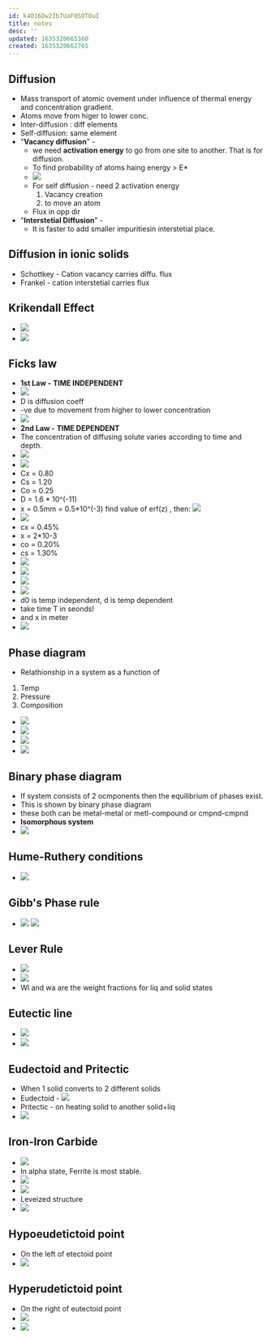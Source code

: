 ```yaml
---
id: k4O16Dw2Ib7UaF0SOTOuI
title: notes
desc: ''
updated: 1635320665360
created: 1635320662765
---
```


## Diffusion

- Mass transport of atomic ovement under influence of thermal energy and concentration gradient.
- Atoms move from higer to lower conc.
- Inter-diffusion : diff elements
- Self-diffusion: same element
- "**Vacancy diffusion**" - 
  - we need **activation energy** to go from one site to another. That is for diffusion. 
  - To find probability of atoms haing energy > E\*
  - ![](/assets/images/2021-10-05-08-31-46.png)
  - For self diffusion - need 2 activation energy
    1. Vacancy creation  
    2. to move an atom
  - Flux in opp dir
- "**Interstetial Diffusion**" -
  - It is faster to add smaller impuritiesin interstetial place.

## Diffusion in ionic solids

- Schottkey - Cation vacancy carries diffu. flux
- Frankel - cation interstetial carries flux

## Krikendall Effect

- ![](/assets/images/2021-10-05-08-06-58.png)
- ![](/assets/images/2021-10-05-08-08-07.png)

## Ficks law

- **1st Law -** **TIME INDEPENDENT**
- ![](/assets/images/2021-10-05-08-12-44.png)
- D is diffusion coeff
- \-ve due to movement from higher to lower concentration
- ![](/assets/images/2021-10-05-08-25-47.png)
- **2nd Law -** **TIME DEPENDENT**
- The concentration of diffusing solute varies according to time and depth.
- ![](/assets/images/2021-10-05-10-44-44.png)
- ![](/assets/images/2021-10-05-10-46-15.png)
- Cx = 0.80
- Cs = 1.20
- Co = 0.25
- D = 1.6 \* 10^(-11)
- x = 0.5mm = 0.5\*10^(-3)
  find value of erf(z) , then:
  ![](/assets/images/2021-10-05-10-57-15.png)
- ![](/assets/images/2021-10-05-11-52-56.png)
- cx = 0.45%
- x = 2\*10-3
- co = 0.20%
- cs = 1.30%
- ![](/assets/images/2021-10-05-11-57-10.png)
- ![](/assets/images/2021-10-05-11-57-44.png)
- ![](/assets/images/2021-10-05-11-58-32.png)
- ![](/assets/images/2021-10-05-12-03-24.png)
- d0 is temp independent, d is temp dependent
- take time T in seonds!
- and x in meter
- ![](/assets/images/2021-10-05-12-39-39.png)

## Phase diagram

- Relathionship in a system as a function of

1. Temp
2. Pressure
3. Composition

- ![](/assets/images/2021-10-05-16-41-02.png)
- ![](/assets/images/2021-10-05-16-41-54.png)
- ![](/assets/images/2021-10-05-19-07-36.png)
- ![](/assets/images/2021-10-05-19-45-24.png)

## Binary phase diagram

- If system consists of 2 ocmponents then the equilibrium of phases exist. 
- This is shown by binary phase diagram
- these both can be metal-metal or metl-compound or cmpnd-cmpnd
- **Isomorphous system**
- ![](/assets/images/2021-10-05-21-58-27.png) 

## Hume-Ruthery conditions

- ![](/assets/images/2021-10-05-22-00-10.png)

## Gibb's Phase rule

- ![](/assets/images/2021-10-05-22-05-52.png)
  ![](/assets/images/2021-10-05-22-23-40.png)

## Lever Rule

- ![](/assets/images/2021-10-05-22-26-43.png)
- ![](/assets/images/2021-10-05-22-29-13.png)
- Wl and wa are the weight fractions for liq and solid states

## Eutectic line

- ![](/assets/images/2021-10-05-22-52-53.png)
- ![](/assets/images/2021-10-06-08-25-45.png)

## Eudectoid and Pritectic

- When 1 solid converts to 2 different solids
- Eudectoid - ![](/assets/images/2021-10-06-08-39-44.png)
- Pritectic - on heating solid to another solid+liq
- ![](/assets/images/2021-10-06-08-42-44.png)

## Iron-Iron Carbide

- ![](/assets/images/2021-10-06-11-36-12.png)
- In alpha state, Ferrite is most stable.
- ![](/assets/images/2021-10-06-11-43-49.png)
- ![](/assets/images/2021-10-06-11-44-48.png)
- Leveized structure
- ![](/assets/images/2021-10-06-11-46-42.png)

## Hypoeudetictoid point

- On the left of etectoid point
- ![](/assets/images/2021-10-06-11-50-31.png)

## Hyperudetictoid point

- On the right of eutectoid point
- ![](/assets/images/2021-10-06-11-53-58.png)
- ![](/assets/images/2021-10-06-11-55-34.png)

